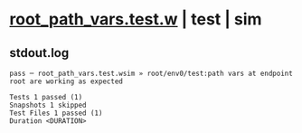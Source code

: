 # [root_path_vars.test.w](../../../../../../examples/tests/sdk_tests/api/root_path_vars.test.w) | test | sim

## stdout.log
```log
pass ─ root_path_vars.test.wsim » root/env0/test:path vars at endpoint root are working as expected

Tests 1 passed (1)
Snapshots 1 skipped
Test Files 1 passed (1)
Duration <DURATION>
```

